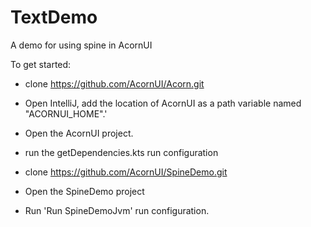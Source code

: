 # TextDemo
A demo for using spine in AcornUI

To get started:

- clone https://github.com/AcornUI/Acorn.git
- Open IntelliJ, add the location of AcornUI as a path variable named "ACORNUI_HOME".'
- Open the AcornUI project.
- run the getDependencies.kts run configuration

- clone https://github.com/AcornUI/SpineDemo.git
- Open the SpineDemo project
- Run 'Run SpineDemoJvm' run configuration.
